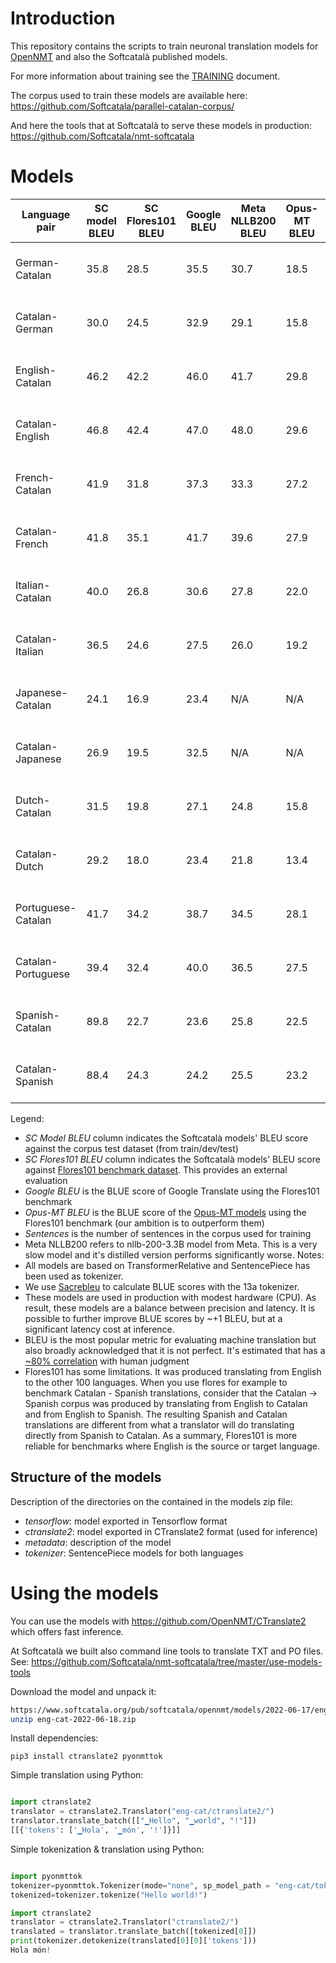 # Introduction

This repository contains the scripts to train neuronal translation models for [OpenNMT](https://opennmt.net/) and also the Softcatalà published models.

For more information about training see the [TRAINING](TRAINING.md) document.

The corpus used to train these models are available here: https://github.com/Softcatala/parallel-catalan-corpus/

And here the tools that at Softcatalà to serve these models in production: https://github.com/Softcatala/nmt-softcatala

# Models
Language pair | SC model BLEU | SC Flores101 BLEU | Google BLEU | Meta NLLB200 BLEU | Opus-MT BLEU | Sentences | Download model
|---|---|---|---|---|---|---|---
|German-Catalan | 35.8 |28.5 |35.5 |30.7|18.5| 2961962 | [deu-cat-2022-07-09.zip](https://www.softcatala.org/pub/softcatala/opennmt/models/2022-06-17/deu-cat-2022-07-09.zip)
|Catalan-German | 30.0 |24.5 |32.9 |29.1|15.8| 2961962 | [cat-deu-2022-07-10.zip](https://www.softcatala.org/pub/softcatala/opennmt/models/2022-06-17/cat-deu-2022-07-10.zip)
|English-Catalan | 46.2 |42.2 |46.0 |41.7|29.8| 4499272 | [eng-cat-2022-06-18.zip](https://www.softcatala.org/pub/softcatala/opennmt/models/2022-06-17/eng-cat-2022-06-18.zip)
|Catalan-English | 46.8 |42.4 |47.0 |48.0|29.6| 4499272 | [cat-eng-2022-06-24.zip](https://www.softcatala.org/pub/softcatala/opennmt/models/2022-06-17/cat-eng-2022-06-24.zip)
|French-Catalan | 41.9 |31.8 |37.3 |33.3|27.2| 2566302 | [fra-cat-2022-06-20.zip](https://www.softcatala.org/pub/softcatala/opennmt/models/2022-06-17/fra-cat-2022-06-20.zip)
|Catalan-French | 41.8 |35.1 |41.7 |39.6|27.9| 2566302 | [cat-fra-2022-06-25.zip](https://www.softcatala.org/pub/softcatala/opennmt/models/2022-06-17/cat-fra-2022-06-25.zip)
|Italian-Catalan | 40.0 |26.8 |30.6 |27.8|22.0| 2584598 | [ita-cat-2022-06-21.zip](https://www.softcatala.org/pub/softcatala/opennmt/models/2022-06-17/ita-cat-2022-06-21.zip)
|Catalan-Italian | 36.5 |24.6 |27.5 |26.0|19.2| 2584598 | [cat-ita-2022-06-26.zip](https://www.softcatala.org/pub/softcatala/opennmt/models/2022-06-17/cat-ita-2022-06-26.zip)
|Japanese-Catalan | 24.1 |16.9 |23.4 |N/A|N/A| 1974248 | [jpn-cat-2022-06-29.zip](https://www.softcatala.org/pub/softcatala/opennmt/models/2022-06-17/jpn-cat-2022-06-29.zip)
|Catalan-Japanese | 26.9 |19.5 |32.5 |N/A|N/A| 1974248 | [cat-jpn-2022-07-02.zip](https://www.softcatala.org/pub/softcatala/opennmt/models/2022-06-17/cat-jpn-2022-07-02.zip)
|Dutch-Catalan | 31.5 |19.8 |27.1 |24.8|15.8| 1844622 | [nld-cat-2022-06-23.zip](https://www.softcatala.org/pub/softcatala/opennmt/models/2022-06-17/nld-cat-2022-06-23.zip)
|Catalan-Dutch | 29.2 |18.0 |23.4 |21.8|13.4| 1844622 | [cat-nld-2022-06-29.zip](https://www.softcatala.org/pub/softcatala/opennmt/models/2022-06-17/cat-nld-2022-06-29.zip)
|Portuguese-Catalan | 41.7 |34.2 |38.7 |34.5|28.1| 2043019 | [por-cat-2022-06-22.zip](https://www.softcatala.org/pub/softcatala/opennmt/models/2022-06-17/por-cat-2022-06-22.zip)
|Catalan-Portuguese | 39.4 |32.4 |40.0 |36.5|27.5| 2043019 | [cat-por-2022-06-28.zip](https://www.softcatala.org/pub/softcatala/opennmt/models/2022-06-17/cat-por-2022-06-28.zip)
|Spanish-Catalan | 89.8 |22.7 |23.6 |25.8|22.5| 7596985 | [spa-cat-2022-06-21.zip](https://www.softcatala.org/pub/softcatala/opennmt/models/2022-06-17/spa-cat-2022-06-21.zip)
|Catalan-Spanish | 88.4 |24.3 |24.2 |25.5|23.2| 7596985 | [cat-spa-2022-06-27.zip](https://www.softcatala.org/pub/softcatala/opennmt/models/2022-06-17/cat-spa-2022-06-27.zip)

Legend:
* *SC Model BLEU* column indicates the Softcatalà models' BLEU score against the corpus test dataset (from train/dev/test)
* *SC Flores101 BLEU* column indicates the Softcatalà models' BLEU score against [Flores101 benchmark dataset](https://github.com/facebookresearch/flores). This provides an external evaluation
* *Google BLEU* is the BLUE score of Google Translate using the Flores101 benchmark
* *Opus-MT BLEU* is the BLUE score of the [Opus-MT models](https://github.com/Helsinki-NLP/Opus-MT) using the Flores101 benchmark (our ambition is to outperform them)
* *Sentences* is the number of sentences in the corpus used for training
* Meta NLLB200 refers to nllb-200-3.3B model from Meta. This is a very slow model and it's distilled version performs significantly worse.
Notes:
* All models are based on TransformerRelative and SentencePiece has been used as tokenizer.
* We use [Sacrebleu](https://github.com/mjpost/sacrebleu) to calculate BLUE scores with the 13a tokenizer.
* These models are used in production with modest hardware (CPU). As result, these models are a balance between precision and latency. It is possible to further improve BLUE scores by ~+1 BLEU, but at a significant latency cost at inference.
* BLEU is the most popular metric for evaluating machine translation but also broadly acknowledged that it is not perfect. It's estimated that has a [~80% correlation](https://aclanthology.org/W05-0909.pdf) with human judgment
* Flores101 has some limitations. It was produced translating from English to the other 100 languages. When you use flores for example to benchmark Catalan - Spanish translations, consider that the Catalan -> Spanish corpus was produced by translating from English to Catalan and from English to Spanish. The resulting Spanish and Catalan translations are different from what a translator will do translating directly from Spanish to Catalan. As a summary, Flores101 is more reliable for benchmarks where English is the source or target language. 

## Structure of the models

Description of the directories on the contained in the models zip file:

* *tensorflow*: model exported in Tensorflow format
* *ctranslate2*: model exported in CTranslate2 format (used for inference)
* *metadata*: description of the model
* *tokenizer*: SentencePiece models for both languages

# Using the models

You can use the models with https://github.com/OpenNMT/CTranslate2 which offers fast inference.

At Softcatalà we built also command line tools to translate TXT and PO files. See: https://github.com/Softcatala/nmt-softcatala/tree/master/use-models-tools


Download the model and unpack it:

```bash
https://www.softcatala.org/pub/softcatala/opennmt/models/2022-06-17/eng-cat-2022-06-18.zip
unzip eng-cat-2022-06-18.zip
```

Install dependencies:

```pip3 install ctranslate2 pyonmttok```

Simple translation using Python:

```python

import ctranslate2
translator = ctranslate2.Translator("eng-cat/ctranslate2/")
translator.translate_batch([["▁Hello", "▁world", "!"]])
[[{'tokens': ['▁Hola', '▁món', '!']}]]

```

Simple tokenization & translation using Python:


```python

import pyonmttok
tokenizer=pyonmttok.Tokenizer(mode="none", sp_model_path = "eng-cat/tokenizer/sp_m.model")
tokenized=tokenizer.tokenize("Hello world!")

import ctranslate2
translator = ctranslate2.Translator("ctranslate2/")
translated = translator.translate_batch([tokenized[0]])
print(tokenizer.detokenize(translated[0][0]['tokens']))
Hola món!
```
